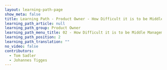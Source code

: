 ```yaml
---
layout: learning-path-page
show_meta: false
title: Learning Path - Product Owner - How Difficult it is to be Middle Management
learning_path_article: null
learning_path_group: Product Owner
learning_path_menu_title: 02 - How Difficult it is to be Middle Management
learning_path_position: 2
learning_path_translation: ""
no_video: false
contributors:
  - Tom Sadler
  - Johannes Tigges
---
```

<!--- This file autogenerated from https://github.com/InnerSourceCommons/InnerSourceLearningPath/blob/master/scripts/generate_learning_path_markdown.js -->